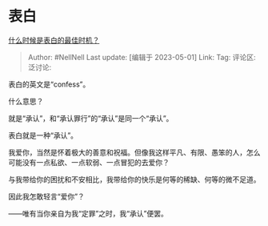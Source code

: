 # 表白

[什么时候是表白的最佳时机？](https://www.zhihu.com/question/19650739/answer/3008046251)

> Author: #NellNell
> Last update: [编辑于 2023-05-01]
> Link:
> Tag:
> 评论区:
> 泛讨论:

表白的英文是“confess”。

什么意思？

就是“承认”，和“承认罪行”的“承认”是同一个“承认”。

表白就是一种“承认”。

我爱你，当然是怀着极大的善意和祝福。但像我这样平凡、有限、愚笨的人，怎么可能没有一点私欲、一点软弱、一点冒犯的去爱你？

与我带给你的困扰和不安相比，我带给你的快乐是何等的稀缺、何等的微不足道。

因此我怎敢轻言“爱你”？

——唯有当你亲自为我“定罪”之时，我“承认”便罢。
